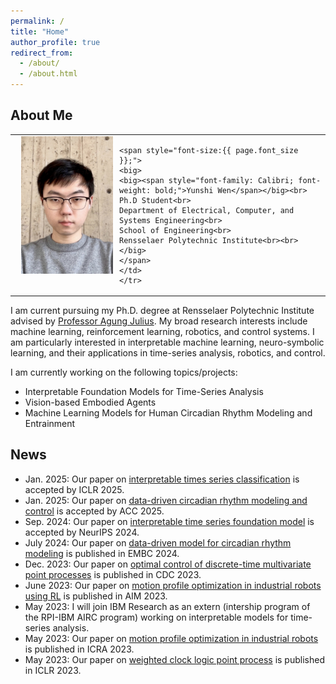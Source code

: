 ```yaml
---
permalink: /
title: "Home"
author_profile: true
redirect_from: 
  - /about/
  - /about.html
---
```


## About Me
<table style="text-align: left; border:none;" border="0">
<tbody>
    <tr>
    <td style="vertical-align: top;">
    <img style="width: 147px; float: left;" alt="Yunshi Wen" src="/images/photo.JPG" hspace="10">
    
    <span style="font-size:{{ page.font_size }};">
    <big>
    <big><span style="font-family: Calibri; font-weight: bold;">Yunshi Wen</span></big><br>
    Ph.D Student<br>
    Department of Electrical, Computer, and Systems Engineering<br>
    School of Engineering<br>
    Rensselaer Polytechnic Institute<br><br>
    </big>
    </span>
    </td>
    </tr>
</tbody>
</table>


I am current pursuing my Ph.D. degree at Rensselaer Polytechnic Institute advised by [Professor Agung Julius](https://julius-lab-rpi.github.io). My broad research interests include machine learning, reinforcement learning, robotics, and control systems. I am particularly interested in interpretable machine learning, neuro-symbolic learning, and their applications in time-series analysis, robotics, and control.

I am currently working on the following topics/projects:
- Interpretable Foundation Models for Time-Series Analysis
- Vision-based Embodied Agents
- Machine Learning Models for Human Circadian Rhythm Modeling and Entrainment

## News

- Jan. 2025: Our paper on [interpretable times series classification](https://openreview.net/forum?id=n34taxF0TC) is accepted by ICLR 2025.
- Jan. 2025: Our paper on [data-driven circadian rhythm modeling and control]() is accepted by ACC 2025.
- Sep. 2024: Our paper on [interpretable time series foundation model](https://arxiv.org/abs/2411.01006) is accepted by NeurIPS 2024.
- July 2024: Our paper on [data-driven model for circadian rhythm modeling](https://par.nsf.gov/biblio/10538310) is published in EMBC 2024.
- Dec. 2023: Our paper on [optimal control of discrete-time multivariate point processes](https://css.paperplaza.net/images/temp/CDC/files/1754.pdf) is published in CDC 2023.
- June 2023: Our paper on [motion profile optimization in industrial robots using RL](https://ieeexplore.ieee.org/abstract/document/10196247) is published in AIM 2023.
- May 2023: I will join IBM Research as an extern (intership program of the RPI-IBM AIRC program) working on interpretable models for time-series analysis.
- May 2023: Our paper on [motion profile optimization in industrial robots](https://arxiv.org/abs/2301.02348) is published in ICRA 2023.
- May 2023: Our paper on [weighted clock logic point process](https://openreview.net/forum?id=YfUICnZMwk7) is published in ICLR 2023.

